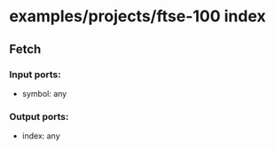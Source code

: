 # examples/projects/ftse-100 index

## Fetch

### Input ports: 
* symbol: any

### Output ports: 
* index: any

